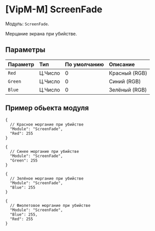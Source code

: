 # [VipM-M] ScreenFade

Модуль: `ScreenFade`.

Мерцание экрана при убийстве.

## Параметры

| Параметр | Тип     | По умолчанию | Описание      |
| :------- | :------ | :----------- | :------------ |
| `Red`    | Ц.Число | 0            | Красный (RGB) |
| `Green`  | Ц.Число | 0            | Синий (RGB)   |
| `Blue`   | Ц.Число | 0            | Зелёный (RGB) |

## Пример обьекта модуля

```jsonc
{
  // Красное моргание при убийстве
  "Module": "ScreenFade",
  "Red": 255
}
```

```jsonc
{
  // Синее моргание при убийстве
  "Module": "ScreenFade",
  "Green": 255
}
```

```jsonc
{
  // Зелёное моргание при убийстве
  "Module": "ScreenFade",
  "Blue": 255
}
```

```jsonc
{
  // Фиолетовое моргание при убийстве
  "Module": "ScreenFade",
  "Blue": 255,
  "Red": 255
}
```
